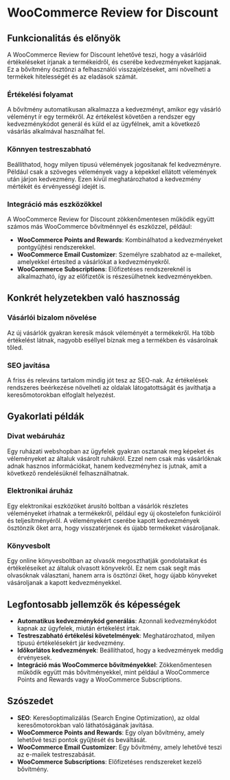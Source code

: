 # WooCommerce Review for Discount

## Funkcionalitás és előnyök

A WooCommerce Review for Discount lehetővé teszi, hogy a vásárlóid értékeléseket írjanak a termékeidről, és cserébe kedvezményeket kapjanak. Ez a bővítmény ösztönzi a felhasználói visszajelzéseket, ami növelheti a termékek hitelességét és az eladások számát.

### Értékelési folyamat

A bővítmény automatikusan alkalmazza a kedvezményt, amikor egy vásárló véleményt ír egy termékről. Az értékelést követően a rendszer egy kedvezménykódot generál és küld el az ügyfélnek, amit a következő vásárlás alkalmával használhat fel.

### Könnyen testreszabható

Beállíthatod, hogy milyen típusú vélemények jogosítanak fel kedvezményre. Például csak a szöveges vélemények vagy a képekkel ellátott vélemények után járjon kedvezmény. Ezen kívül meghatározhatod a kedvezmény mértékét és érvényességi idejét is.

### Integráció más eszközökkel

A WooCommerce Review for Discount zökkenőmentesen működik együtt számos más WooCommerce bővítménnyel és eszközzel, például:
- **WooCommerce Points and Rewards**: Kombinálhatod a kedvezményeket pontgyűjtési rendszerekkel.
- **WooCommerce Email Customizer**: Személyre szabhatod az e-maileket, amelyekkel értesíted a vásárlókat a kedvezményekről.
- **WooCommerce Subscriptions**: Előfizetéses rendszereknél is alkalmazható, így az előfizetők is részesülhetnek kedvezményekben.

## Konkrét helyzetekben való hasznosság

### Vásárlói bizalom növelése

Az új vásárlók gyakran keresik mások véleményét a termékekről. Ha több értékelést látnak, nagyobb eséllyel bíznak meg a termékben és vásárolnak tőled.

### SEO javítása

A friss és releváns tartalom mindig jót tesz az SEO-nak. Az értékelések rendszeres beérkezése növelheti az oldalak látogatottságát és javíthatja a keresőmotorokban elfoglalt helyezést.

## Gyakorlati példák

### Divat webáruház

Egy ruházati webshopban az ügyfelek gyakran osztanak meg képeket és véleményeket az általuk vásárolt ruhákról. Ezzel nem csak más vásárlóknak adnak hasznos információkat, hanem kedvezményhez is jutnak, amit a következő rendelésüknél felhasználhatnak.

### Elektronikai áruház

Egy elektronikai eszközöket árusító boltban a vásárlók részletes véleményeket írhatnak a termékekről, például egy új okostelefon funkcióiról és teljesítményéről. A véleményekért cserébe kapott kedvezmények ösztönzik őket arra, hogy visszatérjenek és újabb termékeket vásároljanak.

### Könyvesbolt

Egy online könyvesboltban az olvasók megoszthatják gondolataikat és értékeléseiket az általuk olvasott könyvekről. Ez nem csak segít más olvasóknak választani, hanem arra is ösztönzi őket, hogy újabb könyveket vásároljanak a kapott kedvezményekkel.

## Legfontosabb jellemzők és képességek

- **Automatikus kedvezménykód generálás**: Azonnali kedvezménykódot kapnak az ügyfelek, miután értékelést írtak.
- **Testreszabható értékelési követelmények**: Meghatározhatod, milyen típusú értékelésekért jár kedvezmény.
- **Időkorlátos kedvezmények**: Beállíthatod, hogy a kedvezmények meddig érvényesek.
- **Integráció más WooCommerce bővítményekkel**: Zökkenőmentesen működik együtt más bővítményekkel, mint például a WooCommerce Points and Rewards vagy a WooCommerce Subscriptions.

## Szószedet

- **SEO**: Keresőoptimalizálás (Search Engine Optimization), az oldal keresőmotorokban való láthatóságának javítása.
- **WooCommerce Points and Rewards**: Egy olyan bővítmény, amely lehetővé teszi pontok gyűjtését és beváltását.
- **WooCommerce Email Customizer**: Egy bővítmény, amely lehetővé teszi az e-mailek testreszabását.
- **WooCommerce Subscriptions**: Előfizetéses rendszereket kezelő bővítmény.
